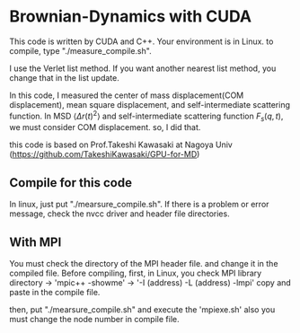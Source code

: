 # Brownian-Dynamics with CUDA

This code is written by CUDA and C++.
Your environment is in Linux. to compile, type "./measure_compile.sh".

I use the Verlet list method. If you want another nearest list method, you change that in the list update.

In this code, I measured the center of mass displacement(COM displacement), mean square displacement, and self-intermediate scattering function.
In MSD $\left<\Delta r(t)^2\right>$ and self-intermediate scattering function $F_s(q,t)$, we must consider COM displacement. so, I did that.

this code is based on Prof.Takeshi Kawasaki at Nagoya Univ (https://github.com/TakeshiKawasaki/GPU-for-MD)

## Compile for this code

In linux, just put "./mearsure_compile.sh". If there is a problem or error message, check the nvcc driver and header file directories.

## With MPI

You must check the directory of the MPI header file. and change it in the  compiled file.
Before compiling, first, in Linux, you check MPI library directory -> 'mpic++ -showme' -> '-I (address) -L (address) -lmpi' copy and paste in the compile file.

then, put "./mearsure_compile.sh" and execute the 'mpiexe.sh' also you must change the node number in compile file.

